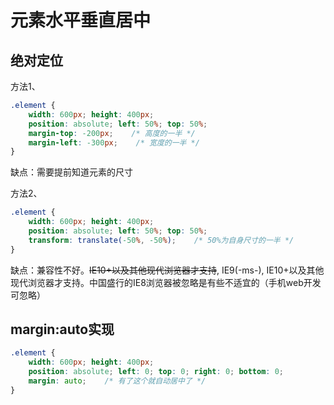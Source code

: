 # 元素水平垂直居中

## 绝对定位

方法1、

```css
.element {
    width: 600px; height: 400px;
    position: absolute; left: 50%; top: 50%;
    margin-top: -200px;    /* 高度的一半 */
    margin-left: -300px;    /* 宽度的一半 */
}
```

缺点：需要提前知道元素的尺寸

方法2、

```css
.element {
    width: 600px; height: 400px;
    position: absolute; left: 50%; top: 50%;
    transform: translate(-50%, -50%);    /* 50%为自身尺寸的一半 */
}
```

缺点：兼容性不好。~~IE10+以及其他现代浏览器才支持~~, IE9(-ms-), IE10+以及其他现代浏览器才支持。中国盛行的IE8浏览器被忽略是有些不适宜的（手机web开发可忽略）

## margin:auto实现

```css
.element {
    width: 600px; height: 400px;
    position: absolute; left: 0; top: 0; right: 0; bottom: 0;
    margin: auto;    /* 有了这个就自动居中了 */
}
```

